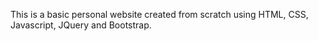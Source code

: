 This is a basic personal website created from scratch using HTML, CSS, Javascript, JQuery and Bootstrap.
